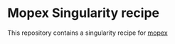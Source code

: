 # Mopex Singularity recipe
This repository contains a singularity recipe for [mopex](https://irsa.ipac.caltech.edu/data/SPITZER/docs/dataanalysistools/tools/mopex/)
